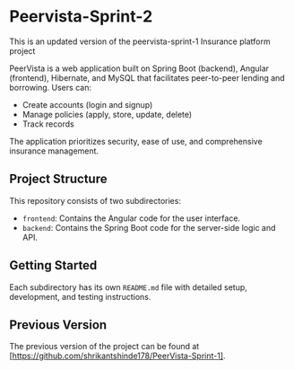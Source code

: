 # Peervista-Sprint-2
This is an updated version of the peervista-sprint-1 Insurance platform project

PeerVista is a web application built on Spring Boot (backend), Angular (frontend), Hibernate, and MySQL that facilitates peer-to-peer lending and borrowing. Users can:

- Create accounts (login and signup)
- Manage policies (apply, store, update, delete)
- Track records

The application prioritizes security, ease of use, and comprehensive insurance management.

## Project Structure

This repository consists of two subdirectories:

- `frontend`: Contains the Angular code for the user interface.
- `backend`: Contains the Spring Boot code for the server-side logic and API.

## Getting Started

Each subdirectory has its own `README.md` file with detailed setup, development, and testing instructions.

## Previous Version

The previous version of the project can be found at [https://github.com/shrikantshinde178/PeerVista-Sprint-1].

